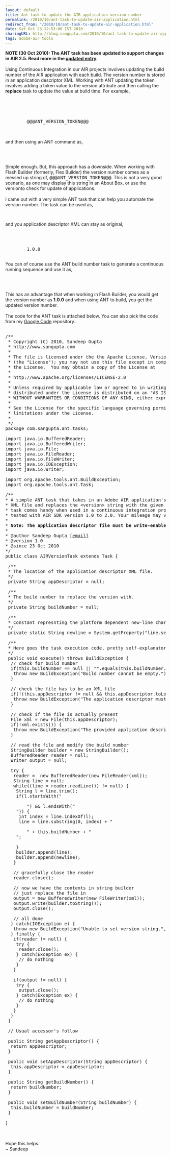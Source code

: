 ```yaml
---
layout: default
title: Ant task to update the AIR application version number
permalink: /2010/10/ant-task-to-update-air-application.html
redirect_from: "/2010/10/ant-task-to-update-air-application.html"
date: Sat Oct 23 12:53:00 IST 2010
sharingURL: http://blog.sangupta.com/2010/10/ant-task-to-update-air-application.html
tags: adobe-air tools
---
```

<b>NOTE (30 Oct 2010): The ANT task has been updated to support changes in AIR 2.5. Read more in the <a href="http://blog.sangupta.com/2010/10/update-ant-task-to-update-air.html">updated entry</a>.</b>
<br>
<br>Using Continuous Integration in our AIR projects involves updating the build number of the AIR application with each build. The version number is stored in an application descriptor XML. Working with ANT updating the token involves adding a token value to the version attribute and then calling the 
<b>replace</b> task to update the value at build time. For example,
<br>
<br>
<pre class="brush: xml">
    <!-- An application version designator (such as "v1", "2.5", or "Alpha 1"). Required. --><br>  
    <version>
        @@@ANT_VERSION_TOKEN@@@
    </version><br></pre>
<br>and then using an ANT command as,
<br>
<pre class="brush: xml">
    <replace file="myproject-app.xml" token="@@@ANT_VERSION_TOKEN@@@" value="1.0.0.23" /><br></pre>
<br>Simple enough. But, this approach has a downside. When working with Flash Builder (formerly, Flex Builder) the version number comes as a messed up string of, 
<tt>@@@ANT_VERSION_TOKEN@@@</tt>. This is not a very good scenario, as one may display this string in an About Box, or use the versionto check for update of applications.
<br>
<br>I came out with a very simple ANT task that can help you automate the version number. The task can be used as,
<br>
<pre class="brush: xml">
    <version appdescriptor="myproject-app.xml" buildnumber="1.0.0.23" /><br></pre>and you application descriptor XML can stay as original,
<br>
<pre class="brush: xml">
    <!-- An application version designator (such as "v1", "2.5", or "Alpha 1"). Required. --><br>  
    <version>
        1.0.0
    </version><br></pre>You can of course use the ANT build number task to generate a continuous running sequence and use it as,
<br>
<pre class="brush: xml">
    <version appdescriptor="myproject-app.xml" buildnumber="1.0.0.${build.number}" /><br></pre>
<br>This has an advantage that when working in Flash Builder, you would get the version number as 
<b>1.0.0</b> and when using ANT to build, you get the updated version number.
<br>
<br>The code for the ANT task is attached below. You can also pick the code from my 
<a href="http://code.google.com/p/sangupta/">Google Code</a> repository.
<br>
<br>
<pre class="brush: java">/**<br> * Copyright (C) 2010, Sandeep Gupta<br> * http://www.sangupta.com<br> * <br> * The file is licensed under the the Apache License, Version 2.0<br> * (the "License"); you may not use this file except in compliance with<br> * the License.  You may obtain a copy of the License at<br> * <br> * http://www.apache.org/licenses/LICENSE-2.0<br> * <br> * Unless required by applicable law or agreed to in writing, software<br> * distributed under the License is distributed on an "AS IS" BASIS,<br> * WITHOUT WARRANTIES OR CONDITIONS OF ANY KIND, either express or implied.<br> * <br> * See the License for the specific language governing permissions and<br> * limitations under the License.<br> * <br> */<br>package com.sangupta.ant.tasks;<br><br>import java.io.BufferedReader;<br>import java.io.BufferedWriter;<br>import java.io.File;<br>import java.io.FileReader;<br>import java.io.FileWriter;<br>import java.io.IOException;<br>import java.io.Writer;<br><br>import org.apache.tools.ant.BuildException;<br>import org.apache.tools.ant.Task;<br><br>/**<br>* A simple ANT task that takes in an Adobe AIR application's application descriptor<br>* XML file and replaces the &lt;version&gt; string with the given build number. The<br>* task comes handy when used in a continuous integration process. The task has been<br>* tested with AIR SDK version 1.0 to 2.0. Your mileage may vary.<br>* <br>* <b>Note: The application descriptor file must be write-enabled before invoking the task.</b><br>* <br>* @author Sandeep Gupta <a href="mailto:sangupta@gmail.com">[email]</a><br>* @version 1.0<br>* @since 23 Oct 2010<br>*/<br>public class AIRVersionTask extends Task {<br> <br> /**<br> * The location of the application descriptor XML file.<br> */<br> private String appDescriptor = null;<br> <br> /**<br> * The build number to replace the version with.<br> */<br> private String buildNumber = null;<br> <br> /**<br> * Constant represnting the platform dependent new-line character.<br> */<br> private static String newline = System.getProperty("line.separator");<br> <br> /**<br> * Here goes the task execution code, pretty self-explanatory.<br> */<br> public void execute() throws BuildException {<br>  // check for build number<br>  if(this.buildNumber == null || "".equals(this.buildNumber.trim())) {<br>   throw new BuildException("Build number cannot be empty.");<br>  }<br>  <br>  // check the file has to be an XML file<br>  if(!(this.appDescriptor != null &amp;&amp; this.appDescriptor.toLowerCase().endsWith(".xml"))) {<br>   throw new BuildException("The application descriptor must be an XML file.");<br>  }<br>  <br>  // check if the file is actually present<br>  File xml = new File(this.appDescriptor);<br>  if(!xml.exists()) {<br>   throw new BuildException("The provided application descriptor file does not exist.");<br>  }<br>  <br>  // read the file and modify the build number<br>  StringBuilder builder = new StringBuilder();<br>  BufferedReader reader = null;<br>  Writer output = null;<br>  <br>  try {<br>   reader =  new BufferedReader(new FileReader(xml));<br>   String line = null;<br>   while((line = reader.readLine()) != null) {<br>    String l = line.trim();<br>    if(l.startsWith("
    <version>
        ") &amp;&amp; l.endsWith("
    </version>")) {<br>     int index = line.indexOf(l);<br>     line = line.substring(0, index) + "
    <version>
        " + this.buildNumber + "
    </version>";<br>     <br>    }<br>    builder.append(line);<br>    builder.append(newline);<br>   }<br><br>   // gracefully close the reader<br>   reader.close();<br><br>   // now we have the contents in string builder<br>   // just replace the file in<br>   output = new BufferedWriter(new FileWriter(xml));<br>   output.write(builder.toString());<br>   output.close();<br>   <br>   // all done<br>  } catch(IOException e) {<br>   throw new BuildException("Unable to set version string.", e);<br>  } finally {<br>   if(reader != null) {<br>    try {<br>     reader.close();<br>    } catch(Exception ex) {<br>     // do nothing<br>    }<br>   }<br>   <br>   if(output != null) {<br>    try {<br>     output.close();<br>    } catch(Exception ex) {<br>     // do nothing<br>    }<br>   }<br>  }<br> }<br> <br> // Usual accessor's follow<br><br> public String getAppDescriptor() {<br>  return appDescriptor;<br> }<br><br> public void setAppDescriptor(String appDescriptor) {<br>  this.appDescriptor = appDescriptor;<br> }<br><br> public String getBuildNumber() {<br>  return buildNumber;<br> }<br><br> public void setBuildNumber(String buildNumber) {<br>  this.buildNumber = buildNumber;<br> }<br><br>}<br></pre>
<br>
<br>Hope this helps.
<br>~ Sandeep
